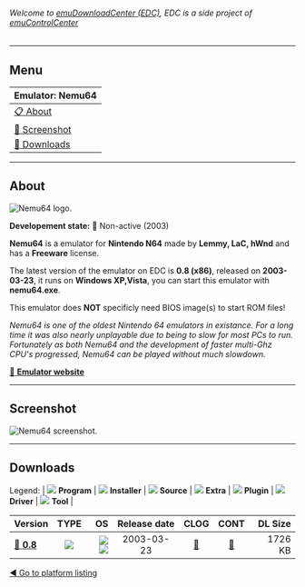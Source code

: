 ###### Welcome to [emuDownloadCenter (EDC)](https://github.com/PhoenixInteractiveNL/emuDownloadCenter/wiki/), EDC is a side project of [emuControlCenter](https://github.com/PhoenixInteractiveNL/emuControlCenter/wiki/)
***
## Menu
| **Emulator: Nemu64** |
|:---------|
| [:clipboard: About](#about) |
| [:sunrise: Screenshot](#screenshot) |
| [:floppy_disk: Downloads](#downloads) |
***
## About
![](https://github.com/PhoenixInteractiveNL/emuDownloadCenter/wiki/images_emulator/nemu64_logo_200.jpg "Nemu64 logo.")

**Developement state:** :red_circle: Non-active (2003)

**Nemu64** is a emulator for **Nintendo N64** made by **Lemmy, LaC, hWnd** and has a **Freeware** license.

The latest version of the emulator on EDC is **0.8 (x86)**, released on **2003-03-23**, it runs on **Windows XP,Vista**, you can start this emulator with **nemu64.exe**.

This emulator does **NOT** specificly need BIOS image(s) to start ROM files!

_Nemu64 is one of the oldest Nintendo 64 emulators in existance. For a long time it was also nearly unplayable due to being to slow for most PCs to run. Fortunately as both Nemu64 and the development of faster multi-Ghz CPU's progressed, Nemu64 can be played without much slowdown._

[:link: **Emulator website**](http://nemu.emuunlim.org/)
***
## Screenshot
![](https://raw.githubusercontent.com/PhoenixInteractiveNL/emuDownloadCenter/master/hooks/nemu64/emulator_screen_01.jpg "Nemu64 screenshot.")
***
## Downloads
Legend: | 
![](https://raw.githubusercontent.com/wiki/PhoenixInteractiveNL/emuDownloadCenter/images_misc/icon_program_24.png) **Program** | 
![](https://raw.githubusercontent.com/wiki/PhoenixInteractiveNL/emuDownloadCenter/images_misc/icon_installer_24.png) **Installer** | 
![](https://raw.githubusercontent.com/wiki/PhoenixInteractiveNL/emuDownloadCenter/images_misc/icon_source_code_24.png) **Source** | 
![](https://raw.githubusercontent.com/wiki/PhoenixInteractiveNL/emuDownloadCenter/images_misc/icon_extra_24.png) **Extra** | 
![](https://raw.githubusercontent.com/wiki/PhoenixInteractiveNL/emuDownloadCenter/images_misc/icon_plugin_24.png) **Plugin** | 
![](https://raw.githubusercontent.com/wiki/PhoenixInteractiveNL/emuDownloadCenter/images_misc/icon_driver_24.png) **Driver** | 
![](https://raw.githubusercontent.com/wiki/PhoenixInteractiveNL/emuDownloadCenter/images_misc/icon_tool_24.png) **Tool** | 
 
| Version | TYPE | OS | Release date | CLOG | CONT | DL Size |
|:--------|:----:|---:|:------------:|:----:|:----:|--------:|
| [:floppy_disk: **0.8**](https://github.com/PhoenixInteractiveNL/edc-repo0004/raw/master/nemu64/0.8.7z) | ![](https://raw.githubusercontent.com/wiki/PhoenixInteractiveNL/emuDownloadCenter/images_misc/icon_program_24.png) | ![](https://raw.githubusercontent.com/wiki/PhoenixInteractiveNL/emuDownloadCenter/images_misc/logo_windows_24.png)![](https://raw.githubusercontent.com/wiki/PhoenixInteractiveNL/emuDownloadCenter/images_misc/icon_32-bit_24.png) | 2003-03-23 | [:page_facing_up:](https://github.com/PhoenixInteractiveNL/edc-repo0004/blob/master/nemu64/0.8_changelog.txt) | [:mag_right:](https://github.com/PhoenixInteractiveNL/edc-repo0004/blob/master/nemu64/0.8_contents.txt) | 1726 KB |

[:arrow_backward: Go to platform listing](https://github.com/PhoenixInteractiveNL/emuDownloadCenter/wiki/EDC-Platform-List)
